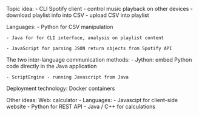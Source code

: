 
Topic idea:
    - CLI Spotify client
        - control music playback on other devices
        - download playlist info into CSV
        - upload CSV into playlist

Languages:
    - Python for CSV manipulation

    - Java for for CLI interface, analysis on playlist content

    - JavaScript for parsing JSON return objects from Spotify API

The two inter-language communication methods:
    - Jython: embed Python code directly in the Java application

    - ScriptEngine - running Javascript from Java

Deployment technology: Docker containers


Other ideas:
    Web: calculator
        - Languages: 
            - Javascipt for client-side website
            - Python for REST API
            - Java / C++ for calculations